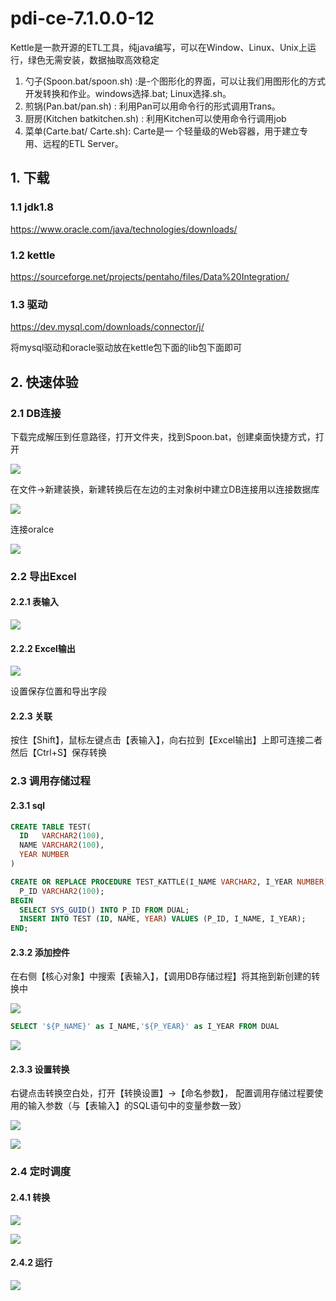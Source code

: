 # pdi-ce-7.1.0.0-12

Kettle是一款开源的ETL工具，纯java编写，可以在Window、Linux、Unix上运行，绿色无需安装，数据抽取高效稳定
1. 勺子(Spoon.bat/spoon.sh) :是-个图形化的界面，可以让我们用图形化的方式开发转换和作业。windows选择.bat; Linux选择.sh。
2. 煎锅(Pan.bat/pan.sh) : 利用Pan可以用命令行的形式调用Trans。
3. 厨房(Kitchen batkitchen.sh) : 利用Kitchen可以使用命令行调用job
4. 菜单(Carte.bat/ Carte.sh): Carte是一 个轻量级的Web容器，用于建立专用、远程的ETL Server。

## 1. 下载

### 1.1 jdk1.8

https://www.oracle.com/java/technologies/downloads/

### 1.2 kettle

https://sourceforge.net/projects/pentaho/files/Data%20Integration/

### 1.3 驱动

https://dev.mysql.com/downloads/connector/j/

将mysql驱动和oracle驱动放在kettle包下面的lib包下面即可


## 2. 快速体验

### 2.1 DB连接

下载完成解压到任意路径，打开文件夹，找到Spoon.bat，创建桌面快捷方式，打开

![](../../assets/_images/java/tools/etl/1.png)

在文件->新建装换，新建转换后在左边的主对象树中建立DB连接用以连接数据库

![](../../assets/_images/java/tools/etl/2.png)

连接oralce 

![](../../assets/_images/java/tools/etl/3.png)


### 2.2 导出Excel

#### 2.2.1 表输入
   
![](../../assets/_images/java/tools/etl/5.png)

#### 2.2.2 Excel输出

![](../../assets/_images/java/tools/etl/6.png)

设置保存位置和导出字段

#### 2.2.3 关联

按住【Shift】，鼠标左键点击【表输入】，向右拉到【Excel输出】上即可连接二者然后【Ctrl+S】保存转换

### 2.3 调用存储过程

#### 2.3.1 sql

```sql
CREATE TABLE TEST(
  ID   VARCHAR2(100),
  NAME VARCHAR2(100),
  YEAR NUMBER
)

CREATE OR REPLACE PROCEDURE TEST_KATTLE(I_NAME VARCHAR2, I_YEAR NUMBER) AS
  P_ID VARCHAR2(100);
BEGIN
  SELECT SYS_GUID() INTO P_ID FROM DUAL;
  INSERT INTO TEST (ID, NAME, YEAR) VALUES (P_ID, I_NAME, I_YEAR);
END;
```

#### 2.3.2 添加控件

在右侧【核心对象】中搜索【表输入】，【调用DB存储过程】将其拖到新创建的转换中

![](../../assets/_images/java/tools/etl/8.png)

```sql
SELECT '${P_NAME}' as I_NAME,'${P_YEAR}' as I_YEAR FROM DUAL
```

![](../../assets/_images/java/tools/etl/7.png)


#### 2.3.3 设置转换

右键点击转换空白处，打开【转换设置】->【命名参数】， 配置调用存储过程要使用的输入参数（与【表输入】的SQL语句中的变量参数一致）

![](../../assets/_images/java/tools/etl/9.png)

![](../../assets/_images/java/tools/etl/10.png)


### 2.4 定时调度

#### 2.4.1 转换

![](../../assets/_images/java/tools/etl/11.png)

![](../../assets/_images/java/tools/etl/12.png)

#### 2.4.2 运行

![](../../assets/_images/java/tools/etl/13.png)